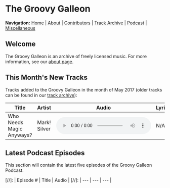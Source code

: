 # The Groovy Galleon

**Navigation:** [Home](index.md) \| [About](about.md) \| [Contributors](members.md) \| [Track Archive](tunes.md) \| [Podcast](podcast.md) \| [Miscellaneous](misc.md)

## Welcome

The Groovy Galleon is an archive of freely licensed music. For more information, see our [about page](about.md).

## This Month's New Tracks

Tracks added to the Groovy Galleon in the month of May 2017 (older tracks can be found in our [track archive](tunes.md)):

| Title | Artist | Audio | Lyrics | License | Notes |
| --- | --- | --- | --- | --- | --- |
| Who Needs Magic Anyways? | Mark! Silver | <audio src="http://assets.marksilvermedia.tk/music/emawm/whoneedsmagicanyways.mp3" controls></audio> | N/A | [CC BY 4.0](https://creativecommons.org/licenses/by/4.0/) | N/A |

## Latest Podcast Episodes

This section will contain the latest five episodes of the Groovy Galleon Podcast.

[//]: | Episode # | Title | Audio |
[//]: | --- | --- | --- |
